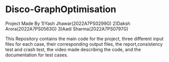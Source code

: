 # Disco-GraphOptimisation
Project Made By
1)Yash Jhawar(2022A7PS0299G)
2)Daksh Arora(2022A7PS0563G)
3)Aadi Sharma(2022A7PS0797G)

This Repository contains the main code for the project, three different input files for each case, their corresponding output files, the report,consistency test and crash test, the video made describing the code, and the documentation for test cases.
